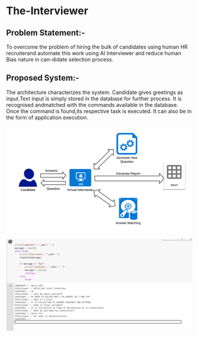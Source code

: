 # The-Interviewer

## Problem Statement:-
To overcome the problem of hiring the bulk of candidates using human HR recruiterand automate this work using AI Interviewer and reduce human Bias nature in can-didate selection process.

## Proposed System:-
The architecture characterizes the system.   Candidate gives greetings as input.Text input is simply stored in the database for further process.  It is recognised andmatched with the commands available in the database. Once the command is found,its respective task is executed. It can also be in the form of application execution.


![Architecture](archi.png)


![Output](output.png)
